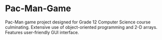 # Pac-Man-Game
Pac-Man game project designed for Grade 12 Computer Science course culminating. Extensive use of object-oriented programming and 2-D arrays. Features user-friendly GUI interface.
